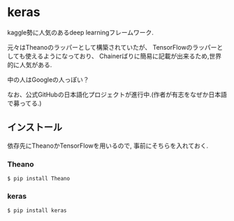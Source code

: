# keras

kaggle勢に人気のあるdeep learningフレームワーク.

元々はTheanoのラッパーとして構築されていたが、
TensorFlowのラッパーとしても使えるようになっており、
Chainerばりに簡易に記載が出来るため,世界的に人気がある.

中の人はGoogleの人っぽい？

なお、公式GitHubの日本語化プロジェクトが進行中.(作者が有志をなぜか日本語で募ってる.)

## インストール

依存先にTheanoかTensorFlowを用いるので,
事前にそちらを入れておく.

### Theano
~~~
$ pip install Theano
~~~

### keras
~~~
$ pip install keras
~~~
